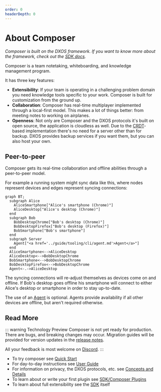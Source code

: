 ```yaml
---
order: 0
headerDepth: 0
---
```


# About Composer

*Composer is built on the DXOS framework. If you want to know more about the framework, check out the [SDK docs](../guide).*

Composer is a team notetaking, whiteboarding, and knowledge management program.

It has three key features:

* **Extensibility**: If your team is operating in a challenging problem domain you need knowledge tools specific to your work. Composer is built for customization from the ground up.
* **Collaboration**: Composer has real-time multiplayer implemented through a local-first model. This makes a lot of things better: from meeting notes to working on airplanes.
* **Openness**: Not only are Composer and the DXOS protocols it's built on open source, the application is cloudless as well. Due to the [CRDT](https://en.wikipedia.org/wiki/Conflict-free_replicated_data_type)-based implementation there's no need for a server other than for backup. DXOS provides backup services if you want them, but you can also host your own.

## Peer-to-peer

Composer gets its real-time collaboration and offline abilities through a peer-to-peer model.

For example a running system might sync data like this, where nodes represent devices and edges represent syncing connections:

```mermaid
graph BT;
  subgraph Alice
    AliceSmartphone["Alice's smartphone (Chrome)"]
    AliceDesktop["Alice's desktop (Chrome)"]
  end
  subgraph Bob
    BobDesktopChrome["Bob's desktop (Chrome)"]
    BobDesktopFirefox["Bob's desktop (Firefox)"]
    BobSmartphone["Bob's smartphone"]
  end
  subgraph Server
    Agent["<a href='../guide/tooling/cli/agent.md'>Agent</a>"]
  end
  AliceSmartphone<-->AliceDesktop
  AliceDesktop<-->BobDesktopChrome
  BobSmartphone<-->BobDesktopChrome
  BobDesktopFirefox<-->BobDesktopChrome
  Agent<-.->AliceDesktop
```

The syncing connections will re-adjust themselves as devices come on and offline. If Bob's desktop goes offline his smartphone will connect to either Alice's desktop or smartphone in order to stay up-to-date.

The use of an [Agent](../guide/tooling/cli/agent.md) is optional. Agents provide availability if all other devices are offline, but aren't required otherwise.

## Read More

<a id="technology-preview"></a>
::: warning Technology Preview
Composer is not yet ready for production. There are bugs, and breaking changes may occur. Migration guides will be provided for version updates in the [release notes](https://github.com/dxos/dxos/releases).

All your feedback is most welcome on [Discord](https://discord.gg/eXVfryv3sW).
:::

* To try composer see [Quick Start](./quick-start.md)
* For day-to-day instructions see [User Guide](./user-guide/)
* For information on privacy, the DXOS protocols, etc. see [Concepts and Details](./concepts-and-details.md)
* To learn about or write your first plugin see [SDK/Composer Plugins](../guide/composer-plugins/)
* To learn about full extensibility see the [SDK](../guide/) itself
